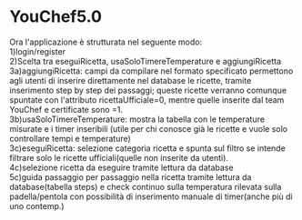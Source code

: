 # YouChef5.0
Ora l'applicazione è strutturata nel seguente modo:  
1)login/register  
2)Scelta tra eseguiRicetta, usaSoloTimereTemperature e aggiungiRicetta  
3a)aggiungiRicetta: campi da compilare nel formato specificato permettono agli utenti di inserire direttamente nel database le ricette, tramite inserimento step by step dei passaggi; queste ricette verranno comunque spuntate con l'attributo ricettaUfficiale=0, mentre quelle inserite dal team YouChef e certificate sono =1.  
3b)usaSoloTimereTemperature: mostra la tabella con le temperature misurate e i timer inseribili (utile per chi conosce già le ricette e vuole solo controllare tempi e temperature)  
3c)eseguiRicetta: selezione categoria ricetta e spunta sul filtro se intende filtrare solo le ricette ufficiali(quelle non inserite da utenti).  
4c)selezione ricetta da eseguire tramite lettura da database  
5c)guida passaggio per passaggio nella ricetta tramite lettura da database(tabella steps) e check continuo sulla temperatura rilevata sulla padella/pentola con possibilità di inserimento manuale di timer(anche più di uno contemp.)
